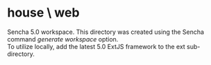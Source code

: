 house \ web
=====

Sencha 5.0 workspace. This directory was created using the Sencha command *generate workspace* option.  
To utilize locally, add the latest 5.0 ExtJS framework to the ext sub-directory.
